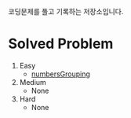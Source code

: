 코딩문제를 풀고 기록하는 저장소입니다.

# Solved Problem

1. Easy
   * [numbersGrouping](problem/1.numbersGrouping)
2. Medium
   * None
3. Hard
   * None